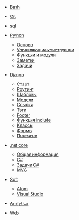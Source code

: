* [Bash](bash.md)

* [Git](git.md)

* [sql](sql.md)

* [Python]()
    * [Основы](python/01_basics.md)
    * [Управляющие конструкции](python/02_сontrol_structures.md)
    * [Функции и модули](python/03_functions_and_modules.md)
    * [Заметки](python/notes.md)
    * [Задачи](python/tasks.md)

* [Django](django/01_first.md)
    * [Старт](django/02_start.md)
    * [Роутинг](django/03_routing.md)
    * [Шаблоны](django/04_templates.md)
    * [Модели](django/05_models.md)
    * [Ссылки](django/06_edit_links.md)
    * [Тэги](django/07_tags.md)
    * [Footer](django/08_footer.md)
    * [Функция include](django/09_include.md)
    * [Классы](django/10_class.md)
    * [Формы](django/11_forms.md)
    * [Полезное](django/00_useful.md)
    
* [.net core]()
    * [Общая информация](net/01_basics.md)
    * [C#](net/02_csharp.md)
    * [Задачи C#](net/03_exercises.md)
    * [MVC](net/04_mvc.md)

* [Soft]()
  * [Atom](soft/atom.md)
  * [Visual Studio](soft/vs.md)
    
* [Analytics](analytics.md)
* [Web](web.md)
  